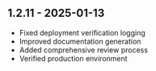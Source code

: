 
## 1.2.11 - 2025-01-13
- Fixed deployment verification logging
- Improved documentation generation
- Added comprehensive review process
- Verified production environment
